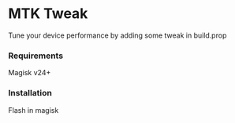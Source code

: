 <h1>MTK Tweak</h1>

<div>
Tune your device performance by adding some tweak in build.prop
</div>

<div>
 <h3>Requirements</h3>
 Magisk v24+
</div>

<div>
 <h3>Installation</h3>
 Flash in magisk
</div>
